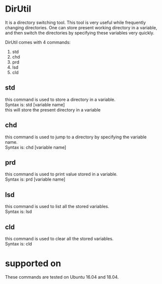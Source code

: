 # DirUtil
It is a directory switching tool. This tool is very useful while frequently changing directories. One can store present working directory in a variable, and then switch the directories by specifying these variables very quickly.

DirUtil comes with 4 commands:
1. std
2. chd
3. prd
3. lsd
4. cld

## std
this command is used to store a directory in a variable. <br />
Syntax is: std [variable name] <br />
this will store the present directory in a variable <br />

## chd
this command is used to jump to a directory by specifying the variable name. <br />
Syntax is: chd [variable name] <br />

## prd
this command is used to print value stored in a variable. <br />
Syntax is: prd [variable name] <br />

## lsd
this command is used to list all the stored variables. <br />
Syntax is: lsd

## cld
this command is used to clear all the stored variables. <br />
Syntax is: cld

# supported on

These commands are tested on Ubuntu 16.04 and 18.04. <br />
